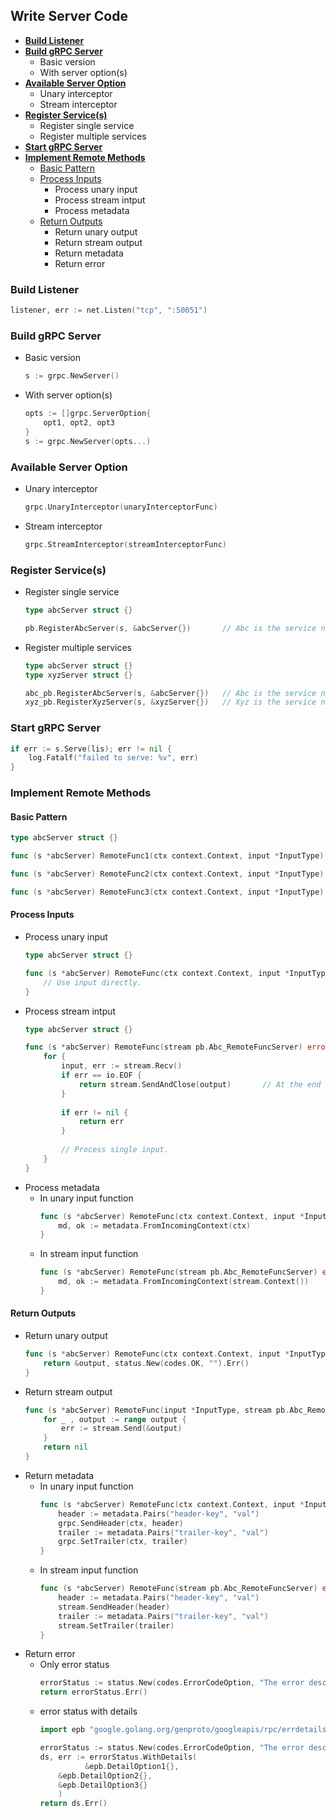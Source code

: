 ## Write Server Code
- [**Build Listener**](#build-listener)
- [**Build gRPC Server**](#build-grpc-server)
   - Basic version
   - With server option(s)
- [**Available Server Option**](#available-server-option)
   - Unary interceptor
   - Stream interceptor
- [**Register Service(s)**](#register-services)
   - Register single service
   - Register multiple services
- [**Start gRPC Server**](#start-grpc-server)
- [**Implement Remote Methods**](#implement-remote-methods)
   - [Basic Pattern](#basic-pattern)
   - [Process Inputs](#process-inputs)
      - Process unary input
      - Process stream intput
      - Process metadata
   - [Return Outputs](#return-outputs)
      - Return unary output
      - Return stream output
      - Return metadata
      - Return error

### Build Listener
```go
listener, err := net.Listen("tcp", ":50051")
```

### Build gRPC Server
- Basic version
  ```go
  s := grpc.NewServer()
  ```
- With server option(s)
  ```go
  opts := []grpc.ServerOption{
      opt1, opt2, opt3
  }
  s := grpc.NewServer(opts...)
  ```
  
### Available Server Option
- Unary interceptor
  ```go
  grpc.UnaryInterceptor(unaryInterceptorFunc)
  ```
- Stream interceptor
  ```go
  grpc.StreamInterceptor(streamInterceptorFunc)
  ```

### Register Service(s)
- Register single service
  ```go
  type abcServer struct {}
  
  pb.RegisterAbcServer(s, &abcServer{})       // Abc is the service name
  ```
- Register multiple services
  ```go
  type abcServer struct {}
  type xyzServer struct {}
  
  abc_pb.RegisterAbcServer(s, &abcServer{})   // Abc is the service name
  xyz_pb.RegisterXyzServer(s, &xyzServer{})   // Xyz is the service name
  ```
  
### Start gRPC Server
```go
if err := s.Serve(lis); err != nil {
    log.Fatalf("failed to serve: %v", err)
}
```

### Implement Remote Methods
#### Basic Pattern
```go
type abcServer struct {}

func (s *abcServer) RemoteFunc1(ctx context.Context, input *InputType) (*OutputType, error) {}

func (s *abcServer) RemoteFunc2(ctx context.Context, input *InputType) (*OutputType, error) {}

func (s *abcServer) RemoteFunc3(ctx context.Context, input *InputType) (*OutputType, error) {}
```

#### Process Inputs
- Process unary input
  ```go
  type abcServer struct {}
  
  func (s *abcServer) RemoteFunc(ctx context.Context, input *InputType) (*OutputType, error) {
      // Use input directly.
  }
  ```
- Process stream intput
  ```go
  type abcServer struct {}
  
  func (s *abcServer) RemoteFunc(stream pb.Abc_RemoteFuncServer) error {
      for {
          input, err := stream.Recv()
          if err == io.EOF {
              return stream.SendAndClose(output)       // At the end of input stream, return the output.
          }
          
          if err != nil {
              return err
          }
          
          // Process single input.
      }
  }
  ```
- Process metadata
   - In unary input function
     ```go
     func (s *abcServer) RemoteFunc(ctx context.Context, input *InputType) (*OutputType, error) {
         md, ok := metadata.FromIncomingContext(ctx)
     }
     ```
   - In stream input function
     ```go
     func (s *abcServer) RemoteFunc(stream pb.Abc_RemoteFuncServer) error {
         md, ok := metadata.FromIncomingContext(stream.Context())
     }
     ```

#### Return Outputs
- Return unary output
  ```go
  func (s *abcServer) RemoteFunc(ctx context.Context, input *InputType) (*OutputType, error) {
      return &output, status.New(codes.OK, "").Err()
  }
  ```
- Return stream output
  ```go
  func (s *abcServer) RemoteFunc(input *InputType, stream pb.Abc_RemoteFuncServer) error {
      for _ , output := range output {
          err := stream.Send(&output)
      }
      return nil
  }
  ```
- Return metadata
   - In unary input function
     ```go
     func (s *abcServer) RemoteFunc(ctx context.Context, input *InputType) (*OutputType, error) {
         header := metadata.Pairs("header-key", "val")
         grpc.SendHeader(ctx, header)
         trailer := metadata.Pairs("trailer-key", "val")
         grpc.SetTrailer(ctx, trailer)
     }
     ```
   - In stream input function
     ```go
     func (s *abcServer) RemoteFunc(stream pb.Abc_RemoteFuncServer) error {
         header := metadata.Pairs("header-key", "val")
         stream.SendHeader(header)
         trailer := metadata.Pairs("trailer-key", "val")    
         stream.SetTrailer(trailer)
     }
     ```
- Return error
   - Only error status
     ```go
     errorStatus := status.New(codes.ErrorCodeOption, "The error description.")  // ErrorCodeOption needs to be replaced by real option.
     return errorStatus.Err()
     ```
   - error status with details
     ```go
     import epb "google.golang.org/genproto/googleapis/rpc/errdetails"
     
     errorStatus := status.New(codes.ErrorCodeOption, "The error description.")  // ErrorCodeOption needs to be replaced by real option.
     ds, err := errorStatus.WithDetails(
			   &epb.DetailOption1{},                                                   // DetailOption1 needs to be replaced by real option.
         &epb.DetailOption2{},                                                   // DetailOption2 needs to be replaced by real option.
         &epb.DetailOption3{}                                                    // DetailOption3 needs to be replaced by real option.
		 )
     return ds.Err()
     ```

